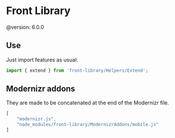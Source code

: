 # Front Library

@version: 6.0.0


## Use

Just import features as usual:

```js
import { extend } from 'front-library/Helpers/Extend';
```


## Modernizr addons

They are made to be concatenated at the end of the Modernizr file.

```js
[
    "modernizr.js",
    "node_modules/front-library/ModernizrAddons/mobile.js"
]
```
